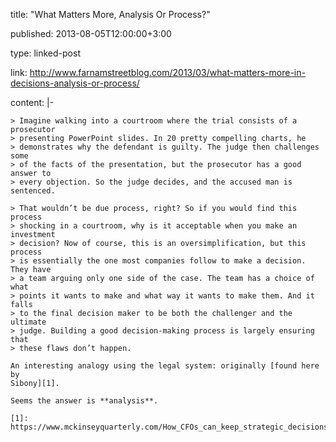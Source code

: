 title: "What Matters More, Analysis Or Process?"

published: 2013-08-05T12:00:00+3:00

type: linked-post

link: http://www.farnamstreetblog.com/2013/03/what-matters-more-in-decisions-analysis-or-process/

content: |-

    > Imagine walking into a courtroom where the trial consists of a prosecutor
    > presenting PowerPoint slides. In 20 pretty compelling charts, he
    > demonstrates why the defendant is guilty. The judge then challenges some
    > of the facts of the presentation, but the prosecutor has a good answer to
    > every objection. So the judge decides, and the accused man is sentenced.

    > That wouldn’t be due process, right? So if you would find this process
    > shocking in a courtroom, why is it acceptable when you make an investment
    > decision? Now of course, this is an oversimplification, but this process
    > is essentially the one most companies follow to make a decision. They have
    > a team arguing only one side of the case. The team has a choice of what
    > points it wants to make and what way it wants to make them. And it falls
    > to the final decision maker to be both the challenger and the ultimate
    > judge. Building a good decision-making process is largely ensuring that
    > these flaws don’t happen.

    An interesting analogy using the legal system: originally [found here by
    Sibony][1].

    Seems the answer is **analysis**.

    [1]: https://www.mckinseyquarterly.com/How_CFOs_can_keep_strategic_decisions_on_track_2750
